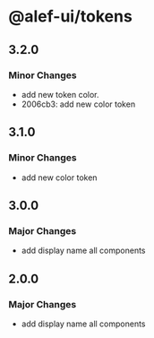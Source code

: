 # @alef-ui/tokens

## 3.2.0

### Minor Changes

- add new token color.
- 2006cb3: add new color token

## 3.1.0

### Minor Changes

- add new color token

## 3.0.0

### Major Changes

- add display name all components

## 2.0.0

### Major Changes

- add display name all components
